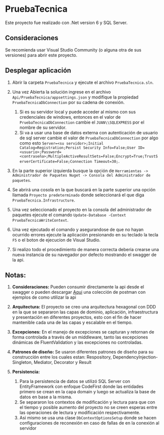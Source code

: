 # PruebaTecnica

Este proyecto fue realizado con .Net version 6 y SQL Server.

## Consideraciones

Se recomienda usar Visual Studio Community (o alguna otra de sus versiones) para abrir este proyecto.

## Desplegar aplicación

1. Abrir la carpeta `PruebaTecnica` y ejecute el archivo `PruebaTecnica.sln`.

2. Una vez Abierta la solución ingrese en el archivo `Api/PruebaTecnica/appsettings.json` y modifique la propiedad `PruebaTecnicaDbConnection` por su cadena de conexión.

    1. Si es su servidor local y puede acceder al mismo con sus credenciales de windows, entonces en el valor de `PruebaTecnicaDbConnection` cambie el `JUAN\\SQLEXPRESS` por el nombre de su servidor.
    2. Si va a usar una base de datos externa con autenticación de usuario de sql server cambie el valor de `PruebaTecnicaDbConnection` por algo como esto `Server=<su servidor>;Initial Catalog=Registration;Persist Security Info=False;User ID=<usuario>;Password=<contraseña>;MultipleActiveResultSets=False;Encrypt=True;TrustServerCertificate=False;Connection Timeout=30;`.

3. En la parte superior izquierda busque la opción de `Herramientas -> Administrador de Paquetes Nuget -> Consola del Administrador de paquetes`.
4. Se abrirá una cosola en la que buscará en la parte superior una opción llamada `Proyecto predeterminado` donde seleccionará el que diga `PruebaTecnica.Infrastructure`.
5. Una vez seleccionado el proyecto en la consola del administrador de paquetes ejecute el comando `Update-Database -Context PruebaTecnicaWriteContext`.
6. Una vez ejecutado el comando y asegurandose de que no hayan ocurrido errores ejecute la aplicación presionando en su teclado la tecla `F5` o el boton de ejecucíon de Visual Studio.
7. Si realizo todo el procedimiento de manera correcta deberia crearse una nueva instancia de su navegador por defecto mostrando el swagger de la api.

**Notas**:
- 
1. **Consideraciones:** Pueden consumir directamente la api desde el swagger o pueden descargar [Aqui](https://drive.google.com/file/d/1Tdka-fUfBkm0U0FzSWm-p0UMj9fH1pI2/view?usp=drive_link) una colección de postman con ejemplos de como utilizar la api
2. **Arquitectura:** El proyecto se creo una arquitectura hexagonal con DDD en la que se separaron las capas de dominio, aplicación, infraestructura y presentación en diferentes proyectos, esto con el fin de hacer mantenible cada una de las capas y escalable en el tiempo.
3. **Excepciones:** En el manejo de excepciones se capturan y retornan de forma controlada a través de un middleware, tanto las excepciones dinámicas de FluentValidation y las excepciones no controladas.
4. **Patrones de diseño:** Se usaron diferentes patrones de diseño para su construcción entre los cuales estan: Respository, DependencyInjection-Singleton, Mediator, Decorator y Result
5. **Persistencia:** 

    1. Para la persistencia de datos se utilizó SQL Server con EntityFramework con enfoque CodeFirst donde las entidades primero se crean en la capa domain y luego se actualiza la base de datos en base a la misma.
    2. Se separaron los contextos de modificación y lectura para que con el tiempo y posible aumento del proyecto no se creen esperas entre las operaciones de lectura y modificación respectivamente.
    3. Asi mismo se usa una clase `DbContextOptionsSetup` donde se hacen configuraciones de reconexión en caso de fallas de en la conexión al servidor
